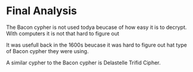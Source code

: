 # Final Analysis 
The Bacon cypher is not used todya beucase of how easy it is to decrypt. With computers it is not that hard to figure out 

It was usefull back in the 1600s beucase it was hard to figure out hat type of Bacon cypher they were using. 

A similar cypher to the Bacon cypher is Delastelle Trifid Cipher.


